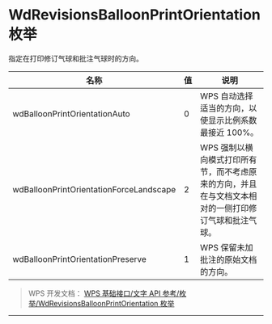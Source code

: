 # WdRevisionsBalloonPrintOrientation 枚举

指定在打印修订气球和批注气球时的方向。

| 名称                                    | 值  | 说明                                                                                                 |
|-----------------------------------------|-----|------------------------------------------------------------------------------------------------------|
| wdBalloonPrintOrientationAuto           | 0   | WPS 自动选择适当的方向，以使显示比例系数最接近 100%。                                                |
| wdBalloonPrintOrientationForceLandscape | 2   | WPS 强制以横向模式打印所有节，而不考虑原来的方向，并且在与文档文本相对的一侧打印修订气球和批注气球。 |
| wdBalloonPrintOrientationPreserve       | 1   | WPS 保留未加批注的原始文档的方向。                                                                   |

> WPS 开发文档： [WPS 基础接口/文字 API 参考/枚举/WdRevisionsBalloonPrintOrientation 枚举](https://qn.cache.wpscdn.cn/encs/doc/office_v19/topics/WPS%20%E5%9F%BA%E7%A1%80%E6%8E%A5%E5%8F%A3/%E6%96%87%E5%AD%97%20API%20%E5%8F%82%E8%80%83/%E6%9E%9A%E4%B8%BE/WdRevisionsBalloonPrintOrientation%20%E6%9E%9A%E4%B8%BE.html)

------------------------------------------------------------------------
